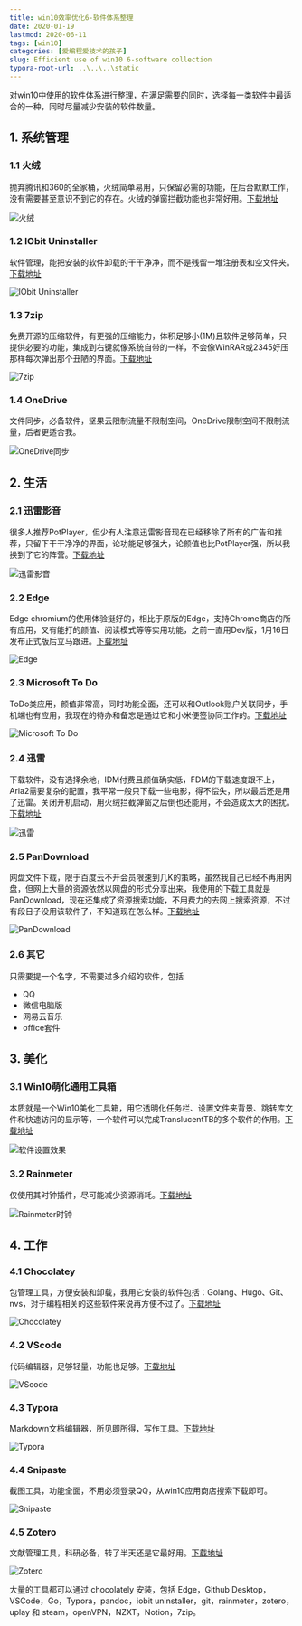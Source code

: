 ```yaml
---
title: win10效率优化6-软件体系整理
date: 2020-01-19
lastmod: 2020-06-11
tags: [win10]
categories: [爱编程爱技术的孩子]
slug: Efficient use of win10 6-software collection
typora-root-url: ..\..\..\static
---
```


对win10中使用的软件体系进行整理，在满足需要的同时，选择每一类软件中最适合的一种，同时尽量减少安装的软件数量。

## 1. 系统管理

### 1.1 火绒

抛弃腾讯和360的全家桶，火绒简单易用，只保留必需的功能，在后台默默工作，没有需要甚至意识不到它的存在。火绒的弹窗拦截功能也非常好用。[下载地址](https://www.huorong.cn/)

![火绒](/images/win10效率优化6-软件体系整理/72677571-c7f09080-3ad8-11ea-8c1d-753b3290990c.png)

### 1.2 IObit Uninstaller

软件管理，能把安装的软件卸载的干干净净，而不是残留一堆注册表和空文件夹。[下载地址](https://www.iobit.com/en/advanceduninstaller.php)

![IObit Uninstaller](/images/win10效率优化6-软件体系整理/72677577-d343bc00-3ad8-11ea-86de-5d857ad1813d.png)

### 1.3 7zip

免费开源的压缩软件，有更强的压缩能力，体积足够小(1M)且软件足够简单，只提供必要的功能，集成到右键就像系统自带的一样，不会像WinRAR或2345好压那样每次弹出那个丑陋的界面。[下载地址](https://www.7-zip.org/)

![7zip](/images/win10效率优化6-软件体系整理/72677580-de96e780-3ad8-11ea-8807-aba5823d05a1.png)

### 1.4 OneDrive

文件同步，必备软件，坚果云限制流量不限制空间，OneDrive限制空间不限制流量，后者更适合我。

![OneDrive同步](/images/win10效率优化6-软件体系整理/72677584-e9517c80-3ad8-11ea-9a4f-e5e936beb50c.png)

## 2. 生活

### 2.1 迅雷影音

很多人推荐PotPlayer，但少有人注意迅雷影音现在已经移除了所有的广告和推荐，只留下干干净净的界面，论功能足够强大，论颜值也比PotPlayer强，所以我换到了它的阵营。[下载地址](http://video.xunlei.com/pc.html)

![迅雷影音](/images/win10效率优化6-软件体系整理/72677588-fb331f80-3ad8-11ea-87ff-da0942c0120d.png)

### 2.2 Edge

Edge chromium的使用体验挺好的，相比于原版的Edge，支持Chrome商店的所有应用，又有能打的颜值、阅读模式等等实用功能，之前一直用Dev版，1月16日发布正式版后立马跟进。[下载地址](https://www.microsoft.com/en-us/edge?icid=SMC-IA-4501095)

![Edge](/images/win10效率优化6-软件体系整理/72677593-0dad5900-3ad9-11ea-9401-7d9ea4db5429.png)

### 2.3 Microsoft To Do

ToDo类应用，颜值非常高，同时功能全面，还可以和Outlook账户关联同步，手机端也有应用，我现在的待办和备忘是通过它和小米便签协同工作的。[下载地址](https://todo.microsoft.com/tasks/)

![Microsoft To Do](/images/win10效率优化6-软件体系整理/72677594-17cf5780-3ad9-11ea-81af-541e31ffcf69.png)

### 2.4 迅雷

下载软件，没有选择余地，IDM付费且颜值确实低，FDM的下载速度跟不上，Aria2需要复杂的配置，我平常一般只下载一些电影，得不偿失，所以最后还是用了迅雷。关闭开机启动，用火绒拦截弹窗之后倒也还能用，不会造成太大的困扰。[下载地址](https://dl.xunlei.com/)

![迅雷](/images/win10效率优化6-软件体系整理/72677591-038b5a80-3ad9-11ea-92eb-ff28324f2848.png)

### 2.5 PanDownload

网盘文件下载，限于百度云不开会员限速到几K的策略，虽然我自己已经不再用网盘，但网上大量的资源依然以网盘的形式分享出来，我使用的下载工具就是PanDownload，现在还集成了资源搜索功能，不用费力的去网上搜索资源，不过有段日子没用该软件了，不知道现在怎么样。[下载地址](http://pandownload.com/)

![PanDownload](/images/win10效率优化6-软件体系整理/72677598-261d7380-3ad9-11ea-87ec-9705eeaee798.png)

### 2.6 其它

只需要提一个名字，不需要过多介绍的软件，包括

- QQ
- 微信电脑版
- 网易云音乐
- office套件

## 3. 美化

### 3.1 Win10萌化通用工具箱

本质就是一个Win10美化工具箱，用它透明化任务栏、设置文件夹背景、跳转库文件和快速访问的显示等，一个软件可以完成TranslucentTB的多个软件的作用。[下载地址](http://www.pcmoe.net/thread-71266-1-1.html)

![软件设置效果](/images/win10效率优化6-软件体系整理/72677604-3b929d80-3ad9-11ea-99cb-1fa214b10d4c.png)

### 3.2 Rainmeter

仅使用其时钟插件，尽可能减少资源消耗。[下载地址](https://www.rainmeter.net/)

![Rainmeter时钟](/images/win10效率优化6-软件体系整理/72677607-477e5f80-3ad9-11ea-97ce-9c287309bb46.png)

## 4. 工作

### 4.1 Chocolatey

包管理工具，方便安装和卸载，我用它安装的软件包括：Golang、Hugo、Git、nvs，对于编程相关的这些软件来说再方便不过了。[下载地址](https://chocolatey.org/)

![Chocolatey](/images/win10效率优化6-软件体系整理/72677612-5402b800-3ad9-11ea-8725-fd329f03c210.png)

### 4.2 VScode

代码编辑器，足够轻量，功能也足够。[下载地址](https://code.visualstudio.com/)

![VScode](/images/win10效率优化6-软件体系整理/72677620-5e24b680-3ad9-11ea-8ed0-f3ac370c02c7.png)

### 4.3 Typora

Markdown文档编辑器，所见即所得，写作工具。[下载地址](https://typora.io/)

![Typora](/images/win10效率优化6-软件体系整理/72677622-667cf180-3ad9-11ea-8a86-09ea51dc4bc0.png)

### 4.4 Snipaste

截图工具，功能全面，不用必须登录QQ，从win10应用商店搜索下载即可。

![Snipaste](/images/win10效率优化6-软件体系整理/72677625-70065980-3ad9-11ea-9da2-16b5a923a447.png)

### 4.5 Zotero

文献管理工具，科研必备，转了半天还是它最好用。[下载地址](https://www.zotero.org/)

![Zotero](/images/win10效率优化6-软件体系整理/72677631-7a285800-3ad9-11ea-8319-9c6c398ca377.png)

大量的工具都可以通过 chocolately 安装，包括 Edge，Github Desktop，VSCode，Go，Typora，pandoc，iobit uninstaller，git，rainmeter，zotero，uplay 和 steam，openVPN，NZXT，Notion，7zip。